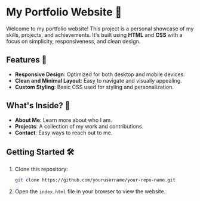 
# My Portfolio Website 🌟

Welcome to my portfolio website! This project is a personal showcase of my skills, projects, and achievements. It's built using **HTML** and **CSS** with a focus on simplicity, responsiveness, and clean design.  

## Features 🚀
- **Responsive Design**: Optimized for both desktop and mobile devices.  
- **Clean and Minimal Layout**: Easy to navigate and visually appealing.  
- **Custom Styling**: Basic CSS used for styling and personalization.  

## What's Inside? 📂
- **About Me**: Learn more about who I am.  
- **Projects**: A collection of my work and contributions.  
- **Contact**: Easy ways to reach out to me.  

## Getting Started 🛠️
1. Clone this repository:  
   ```bash
   git clone https://github.com/yourusername/your-repo-name.git
   ```
2. Open the `index.html` file in your browser to view the website.  

